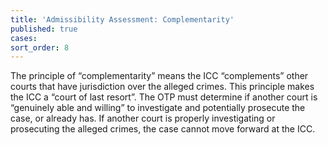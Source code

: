 ```yaml
---
title: 'Admissibility Assessment: Complementarity'
published: true
cases:
sort_order: 8
---
```



The principle of “complementarity” means the ICC “complements” other courts that have jurisdiction over the alleged crimes. This principle makes the ICC a “court of last resort”. The OTP must determine if another court is “genuinely able and willing” to investigate and potentially prosecute the case, or already has. If another court is properly investigating or prosecuting the alleged crimes, the case cannot move forward at the ICC.